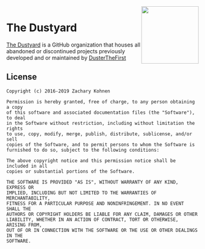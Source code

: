 <img src="https://raw.githubusercontent.com/TheDustyard/landing-page/master/assets/headstone.png" align="right" height=150/>

# The Dustyard

[The Dustyard](https://github.com/TheDustyard/) is a GitHub organization that houses all
abandoned or discontinued projects previously developed and or maintained by [DusterTheFirst](http://github.com/DusterTheFirst)

## License
```
Copyright (c) 2016-2019 Zachary Kohnen

Permission is hereby granted, free of charge, to any person obtaining a copy
of this software and associated documentation files (the "Software"), to deal
in the Software without restriction, including without limitation the rights
to use, copy, modify, merge, publish, distribute, sublicense, and/or sell
copies of the Software, and to permit persons to whom the Software is
furnished to do so, subject to the following conditions:

The above copyright notice and this permission notice shall be included in all
copies or substantial portions of the Software.

THE SOFTWARE IS PROVIDED "AS IS", WITHOUT WARRANTY OF ANY KIND, EXPRESS OR
IMPLIED, INCLUDING BUT NOT LIMITED TO THE WARRANTIES OF MERCHANTABILITY,
FITNESS FOR A PARTICULAR PURPOSE AND NONINFRINGEMENT. IN NO EVENT SHALL THE
AUTHORS OR COPYRIGHT HOLDERS BE LIABLE FOR ANY CLAIM, DAMAGES OR OTHER
LIABILITY, WHETHER IN AN ACTION OF CONTRACT, TORT OR OTHERWISE, ARISING FROM,
OUT OF OR IN CONNECTION WITH THE SOFTWARE OR THE USE OR OTHER DEALINGS IN THE
SOFTWARE.
```
